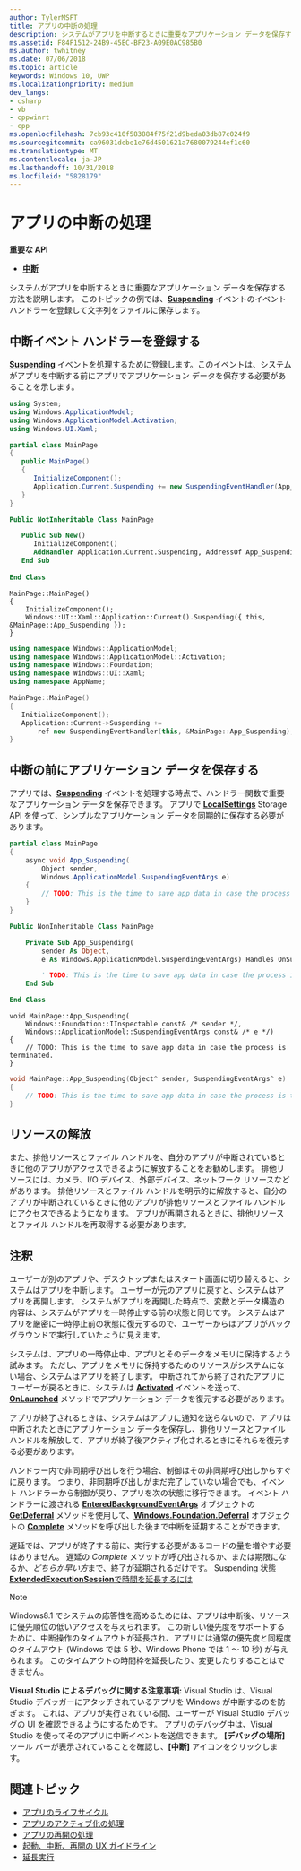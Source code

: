 ```yaml
---
author: TylerMSFT
title: アプリの中断の処理
description: システムがアプリを中断するときに重要なアプリケーション データを保存する方法を説明します。
ms.assetid: F84F1512-24B9-45EC-BF23-A09E0AC985B0
ms.author: twhitney
ms.date: 07/06/2018
ms.topic: article
keywords: Windows 10, UWP
ms.localizationpriority: medium
dev_langs:
- csharp
- vb
- cppwinrt
- cpp
ms.openlocfilehash: 7cb93c410f583884f75f21d9beda03db87c024f9
ms.sourcegitcommit: ca96031debe1e76d4501621a7680079244ef1c60
ms.translationtype: MT
ms.contentlocale: ja-JP
ms.lasthandoff: 10/31/2018
ms.locfileid: "5828179"
---
```

# <a name="handle-app-suspend"></a>アプリの中断の処理

**重要な API**

- [**中断**](https://msdn.microsoft.com/library/windows/apps/br242341)

システムがアプリを中断するときに重要なアプリケーション データを保存する方法を説明します。 このトピックの例では、[**Suspending**](https://msdn.microsoft.com/library/windows/apps/br242341) イベントのイベント ハンドラーを登録して文字列をファイルに保存します。

## <a name="register-the-suspending-event-handler"></a>中断イベント ハンドラーを登録する

[**Suspending**](https://msdn.microsoft.com/library/windows/apps/br242341) イベントを処理するために登録します。このイベントは、システムがアプリを中断する前にアプリでアプリケーション データを保存する必要があることを示します。

```csharp
using System;
using Windows.ApplicationModel;
using Windows.ApplicationModel.Activation;
using Windows.UI.Xaml;

partial class MainPage
{
   public MainPage()
   {
      InitializeComponent();
      Application.Current.Suspending += new SuspendingEventHandler(App_Suspending);
   }
}
```

```vb
Public NotInheritable Class MainPage

   Public Sub New()
      InitializeComponent()
      AddHandler Application.Current.Suspending, AddressOf App_Suspending
   End Sub
   
End Class
```

```cppwinrt
MainPage::MainPage()
{
    InitializeComponent();
    Windows::UI::Xaml::Application::Current().Suspending({ this, &MainPage::App_Suspending });
}
```

```cpp
using namespace Windows::ApplicationModel;
using namespace Windows::ApplicationModel::Activation;
using namespace Windows::Foundation;
using namespace Windows::UI::Xaml;
using namespace AppName;

MainPage::MainPage()
{
   InitializeComponent();
   Application::Current->Suspending +=
       ref new SuspendingEventHandler(this, &MainPage::App_Suspending);
}
```

## <a name="save-application-data-before-suspension"></a>中断の前にアプリケーション データを保存する

アプリでは、[**Suspending**](https://msdn.microsoft.com/library/windows/apps/br242341) イベントを処理する時点で、ハンドラー関数で重要なアプリケーション データを保存できます。 アプリで [**LocalSettings**](https://msdn.microsoft.com/library/windows/apps/br241622) Storage API を使って、シンプルなアプリケーション データを同期的に保存する必要があります。

```csharp
partial class MainPage
{
    async void App_Suspending(
        Object sender,
        Windows.ApplicationModel.SuspendingEventArgs e)
    {
        // TODO: This is the time to save app data in case the process is terminated.
    }
}
```

```vb
Public NonInheritable Class MainPage

    Private Sub App_Suspending(
        sender As Object,
        e As Windows.ApplicationModel.SuspendingEventArgs) Handles OnSuspendEvent.Suspending

        ' TODO: This is the time to save app data in case the process is terminated.
    End Sub

End Class
```

```cppwinrt
void MainPage::App_Suspending(
    Windows::Foundation::IInspectable const& /* sender */,
    Windows::ApplicationModel::SuspendingEventArgs const& /* e */)
{
    // TODO: This is the time to save app data in case the process is terminated.
}
```

```cpp
void MainPage::App_Suspending(Object^ sender, SuspendingEventArgs^ e)
{
    // TODO: This is the time to save app data in case the process is terminated.
}
```

## <a name="release-resources"></a>リソースの解放

また、排他リソースとファイル ハンドルを、自分のアプリが中断されているときに他のアプリがアクセスできるように解放することをお勧めします。 排他リソースには、カメラ、I/O デバイス、外部デバイス、ネットワーク リソースなどがあります。 排他リソースとファイル ハンドルを明示的に解放すると、自分のアプリが中断されているときに他のアプリが排他リソースとファイル ハンドルにアクセスできるようになります。 アプリが再開されるときに、排他リソースとファイル ハンドルを再取得する必要があります。

## <a name="remarks"></a>注釈

ユーザーが別のアプリや、デスクトップまたはスタート画面に切り替えると、システムはアプリを中断します。 ユーザーが元のアプリに戻すと、システムはアプリを再開します。 システムがアプリを再開した時点で、変数とデータ構造の内容は、システムがアプリを一時停止する前の状態と同じです。 システムはアプリを厳密に一時停止前の状態に復元するので、ユーザーからはアプリがバックグラウンドで実行していたように見えます。

システムは、アプリの一時停止中、アプリとそのデータをメモリに保持するよう試みます。 ただし、アプリをメモリに保持するためのリソースがシステムにない場合、システムはアプリを終了します。 中断されてから終了されたアプリにユーザーが戻るときに、システムは [**Activated**](https://msdn.microsoft.com/library/windows/apps/br225018) イベントを送って、[**OnLaunched**](https://msdn.microsoft.com/library/windows/apps/br242335) メソッドでアプリケーション データを復元する必要があります。

アプリが終了されるときは、システムはアプリに通知を送らないので、アプリは中断されたときにアプリケーション データを保存し、排他リソースとファイル ハンドルを解放して、アプリが終了後アクティブ化されるときにそれらを復元する必要があります。

ハンドラー内で非同期呼び出しを行う場合、制御はその非同期呼び出しからすぐに戻ります。 つまり、非同期呼び出しがまだ完了していない場合でも、イベント ハンドラーから制御が戻り、アプリを次の状態に移行できます。 イベント ハンドラーに渡される [**EnteredBackgroundEventArgs**](http://aka.ms/Ag2yh4) オブジェクトの [**GetDeferral**](http://aka.ms/Kt66iv) メソッドを使用して、[**Windows.Foundation.Deferral**](https://msdn.microsoft.com/library/windows/apps/windows.foundation.deferral.aspx) オブジェクトの [**Complete**](https://msdn.microsoft.com/library/windows/apps/windows.foundation.deferral.complete.aspx) メソッドを呼び出した後まで中断を延期することができます。

遅延では、アプリが終了する前に、実行する必要があるコードの量を増やす必要はありません。 遅延の *Complete* メソッドが呼び出されるか、または期限になるか、*どちらか早い方*まで、終了が延期されるだけです。 Suspending 状態[**ExtendedExecutionSession**で時間を延長するには](run-minimized-with-extended-execution.md)

> [!NOTE]
> Windows8.1 でシステムの応答性を高めるためには、アプリは中断後、リソースに優先順位の低いアクセスを与えられます。 この新しい優先度をサポートするために、中断操作のタイムアウトが延長され、アプリには通常の優先度と同程度のタイムアウト (Windows では 5 秒、Windows Phone では 1 ～ 10 秒) が与えられます。 このタイムアウトの時間枠を延長したり、変更したりすることはできません。

**Visual Studio によるデバッグに関する注意事項:** Visual Studio は、Visual Studio デバッガーにアタッチされているアプリを Windows が中断するのを防ぎます。 これは、アプリが実行されている間、ユーザーが Visual Studio デバッグの UI を確認できるようにするためです。 アプリのデバッグ中は、Visual Studio を使ってそのアプリに中断イベントを送信できます。 **[デバッグの場所]** ツール バーが表示されていることを確認し、**[中断]** アイコンをクリックします。

## <a name="related-topics"></a>関連トピック

* [アプリのライフサイクル](app-lifecycle.md)
* [アプリのアクティブ化の処理](activate-an-app.md)
* [アプリの再開の処理](resume-an-app.md)
* [起動、中断、再開の UX ガイドライン](https://msdn.microsoft.com/library/windows/apps/dn611862)
* [延長実行](run-minimized-with-extended-execution.md)

 

 

